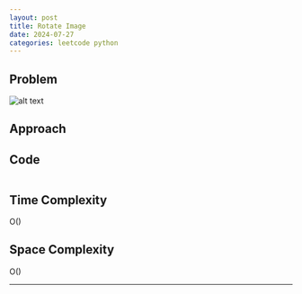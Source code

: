 ```yaml
---
layout: post
title: Rotate Image
date: 2024-07-27
categories: leetcode python
---
```

## Problem
![alt text](/blog/public/img/RotateImage.png)

## Approach


## Code
```python
```

## Time Complexity
O()
> 

## Space Complexity
O()
> 

---